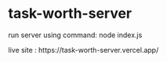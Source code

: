 # task-worth-server

 <p>run server using command: node index.js</p>
 <p>live site : https://task-worth-server.vercel.app/</p>
